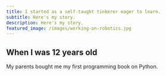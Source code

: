 ```yaml
---
title: I started as a self-taught tinkerer eager to learn.
subtitle: Here's my story.
description: Here's my story.
featured_image: /images/working-on-robotics.jpg
---
```


## When I was 12 years old
My parents bought me my first programming book on Python.